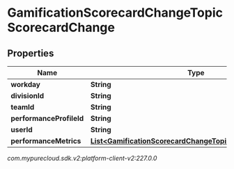 # GamificationScorecardChangeTopicScorecardChange


## Properties

| Name | Type | Description | Notes |
| ------------ | ------------- | ------------- | ------------- |
| **workday** | **String** |  |  [optional] |
| **divisionId** | **String** |  |  [optional] |
| **teamId** | **String** |  |  [optional] |
| **performanceProfileId** | **String** |  |  [optional] |
| **userId** | **String** |  |  [optional] |
| **performanceMetrics** | [**List&lt;GamificationScorecardChangeTopicPerformanceMetric&gt;**](GamificationScorecardChangeTopicPerformanceMetric) |  |  [optional] |




_com.mypurecloud.sdk.v2:platform-client-v2:227.0.0_
